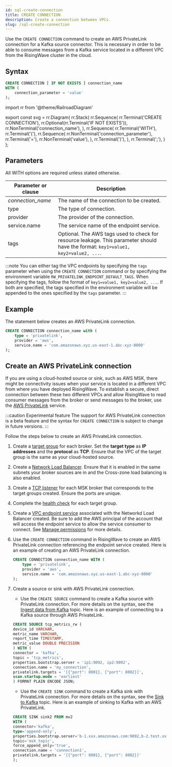 ```yaml
---
id: sql-create-connection
title: CREATE CONNECTION
description: Create a connection between VPCs.
slug: /sql-create-connection
---
```


Use the `CREATE CONNECTION` command to create an AWS PrivateLink connection for a Kafka source connector. This is necessary in order to be able to consume messages from a Kafka service located in a different VPC from the RisingWave cluster in the cloud.


## Syntax

```sql
CREATE CONNECTION [ IF NOT EXISTS ] connection_name
WITH (
    connection_parameter = 'value'
);
```


import rr from '@theme/RailroadDiagram'

export const svg = rr.Diagram(
    rr.Stack(
        rr.Sequence(
            rr.Terminal('CREATE CONNECTION'),
            rr.Optional(rr.Terminal('IF NOT EXISTS')),
            rr.NonTerminal('connection_name'),
        ),
        rr.Sequence(
            rr.Terminal('WITH'),
            rr.Terminal('('),
            rr.Sequence(
                rr.NonTerminal('connection_parameter'),
                rr.Terminal('='),
                rr.NonTerminal('value'),
            ),
            rr.Terminal(')'),
        ),
        rr.Terminal(';'),
    )
);

<drawer SVG={svg} />


## Parameters

All WITH options are required unless stated otherwise. 

|Parameter or clause            | Description           |
|-------------------------------|-----------------------|
|*connection_name*              |The name of the connection to be created.|
|type                           |The type of connection.|
|provider                       |The provider of the connection.|
|service.name                   |The service name of the endpoint service.|
|tags                           |Optional. The AWS tags used to check for resource leakage. This parameter should have the format: `key1=value1, key2=value2, ...`.|

:::note
You can either tag the VPC endpoints by specifying the `tags` parameter when using the `CREATE CONNECTION` command or by specifying the environment variable `RW_PRIVATELINK_ENDPOINT_DEFAULT_TAGS`. When specifying the tags, follow the format of `key1=value1, key2=value2, ...`. If both are specified, the tags specified in the environment variable will be appended to the ones specified by the `tags` parameter. 
:::

## Example

The statement below creates an AWS PrivateLink connection.

```sql
CREATE CONNECTION connection_name with (
    type = 'privatelink',
    provider = 'aws',
    service.name = 'com.amazonaws.xyz.us-east-1.abc-xyz-0000'
);
```

## Create an AWS PrivateLink connection

If you are using a cloud-hosted source or sink, such as AWS MSK, there might be connectivity issues when your service is located in a different VPC from where you have deployed RisingWave. To establish a secure, direct connection between these two different VPCs and allow RisingWave to read consumer messages from the broker or send messages to the broker, use the [AWS PrivateLink](https://docs.aws.amazon.com/vpc/latest/privatelink/privatelink-share-your-services.html) service.

:::caution Experimental feature
The support for AWS PrivateLink connection is a beta feature and the syntax for `CREATE CONNECTION` is subject to change in future versions.
:::

Follow the steps below to create an AWS PrivateLink connection.

1. Create a [target group](https://docs.aws.amazon.com/elasticloadbalancing/latest/network/create-target-group.html) for each broker. Set the **target type** as **IP addresses** and the **protocol** as **TCP**. Ensure that the VPC of the target group is the same as your cloud-hosted source.

2. Create a [Network Load Balancer](https://docs.aws.amazon.com/elasticloadbalancing/latest/network/create-network-load-balancer.html). Ensure that it is enabled in the same subnets your broker sources are in and the Cross-zone load balancing is also enabled.

3. Create a [TCP listener](https://docs.aws.amazon.com/elasticloadbalancing/latest/network/create-listener.html) for each MSK broker that corresponds to the target groups created. Ensure the ports are unique.

4. Complete the [health check](https://docs.aws.amazon.com/elasticloadbalancing/latest/network/target-group-health-checks.html) for each target group.

5. Create a [VPC endpoint service](https://docs.aws.amazon.com/vpc/latest/privatelink/create-endpoint-service.html) associated with the Networkd Load Balancer created. Be sure to add the AWS principal of the account that will access the endpoint service to allow the service consumer to connect. See [Manage permissions](https://docs.aws.amazon.com/vpc/latest/privatelink/configure-endpoint-service.html#add-remove-permissions) for more details.

6. Use the `CREATE CONNECTION` command in RisingWave to create an AWS PrivateLink connection referencing the endpoint service created. Here is an example of creating an AWS PrivateLink connection.

    ```sql
    CREATE CONNECTION connection_name WITH (
        type = 'privatelink',
        provider = 'aws',
        service.name = 'com.amazonaws.xyz.us-east-1.abc-xyz-0000'
    );
    ```

7. Create a source or sink with AWS PrivateLink connection.
    - Use the `CREATE SOURCE` command to create a Kafka source with PrivateLink connection. For more details on the syntax, see the [Ingest data from Kafka](/create-source/create-source-kafka.md) topic. Here is an example of connecting to a Kafka source through AWS PrivateLink.

    ```sql
    CREATE SOURCE tcp_metrics_rw (
    device_id VARCHAR,
    metric_name VARCHAR,
    report_time TIMESTAMP,
    metric_value DOUBLE PRECISION
    ) WITH (
    connector = 'kafka',
    topic = 'tcp_metrics',
    properties.bootstrap.server = 'ip1:9092, ip2:9092',
    connection.name = 'my_connection',
    privatelink.targets = '[{"port": 8001}, {"port": 8002}]',
    scan.startup.mode = 'earliest'
    ) FORMAT PLAIN ENCODE JSON;
    ```

     - Use the `CREATE SINK` command to create a Kafka sink with PrivateLink connection. For more details on the syntax, see the [Sink to Kafka](/guides/create-sink-kafka.md) topic. Here is an example of sinking to Kafka with an AWS PrivateLink.

    ```sql
    CREATE SINK sink2 FROM mv2
    WITH (
    connector='kafka',
    type='append-only',
    properties.bootstrap.server='b-1.xxx.amazonaws.com:9092,b-2.test.xxx.amazonaws.com:9092',
    topic='msk_topic',
    force_append_only='true',
    connection.name = 'connection1',
    privatelink.targets = '[{"port": 8001}, {"port": 8002}]'
    );
    ```